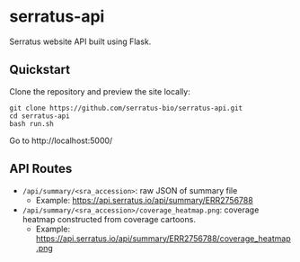 # serratus-api

Serratus website API built using Flask.

## Quickstart

Clone the repository and preview the site locally:

```
git clone https://github.com/serratus-bio/serratus-api.git
cd serratus-api
bash run.sh
```

Go to http://localhost:5000/

## API Routes

- `/api/summary/<sra_accession>`: raw JSON of summary file
    - Example: https://api.serratus.io/api/summary/ERR2756788
- `/api/summary/<sra_accession>/coverage_heatmap.png`: coverage heatmap constructed from coverage cartoons.
    - Example: https://api.serratus.io/api/summary/ERR2756788/coverage_heatmap.png
